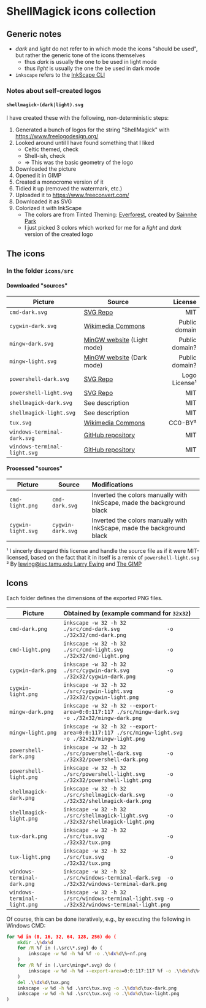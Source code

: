 # ShellMagick icons collection

## Generic notes

- _dark_ and _light_ do not refer to in which mode the icons "should be used", but rather the generic tone of the icons themselves
    - thus _dark_ is usually the one to be used in light mode
    - thus _light_ is usually the one the be used in dark mode
- `inkscape` refers to the [InkScape CLI](https://inkscape.org/doc/inkscape-man.html)

### Notes about self-created logos

#### `shellmagick-(dark|light).svg`

I have created these with the following, non-deterministic steps:

1. Generated a bunch of logos for the string "ShellMagick" with https://www.freelogodesign.org/
2. Looked around until I have found something that I liked
    - Celtic themed, check
    - Shell-ish, check
    - ⇒ This was the basic geometry of the logo
3. Downloaded the picture
4. Opened it in GIMP
5. Created a monocrome version of it
6. Tidied it up (removed the watermark, etc.)
7. Uploaded it to https://www.freeconvert.com/
8. Downloaded it as SVG
9. Colorized it with InkScape
    - The colors are from Tinted Theming: [Everforest](https://tinted-theming.github.io/base16-gallery/), created by [Sainnhe Park](https://github.com/sainnhe)
    - I just picked 3 colors which worked for me for a _light_ and _dark_ version of the created logo

## The icons

### In the folder `icons/src`

#### Downloaded "sources"

| Picture | Source | License |
|---------|--------|--------:|
| `cmd-dark.svg`               | [SVG Repo](https://www.svgrepo.com/svg/361366/terminal-cmd)                                                                                      | MIT            |
| `cygwin-dark.svg`            | [Wikimedia Commons](https://commons.wikimedia.org/wiki/File:Cygwin_logo.svg)                                                                     | Public domain  |
| `mingw-dark.svg`             | [MinGW website](https://www.mingw-w64.org/) (Light mode)                                                                                         | Public domain? |
| `mingw-light.svg`            | [MinGW website](https://www.mingw-w64.org/) (Dark mode)                                                                                          | Public domain? |
| `powershell-dark.svg`        | [SVG Repo](https://www.svgrepo.com/svg/473762/powershell)                                                                                        | Logo License¹  |
| `powershell-light.svg`       | [SVG Repo](https://www.svgrepo.com/svg/373992/powershell)                                                                                        | MIT            |
| `shellmagick-dark.svg`       | See description                                                                                                                                  | MIT            |
| `shellmagick-light.svg`      | See description                                                                                                                                  | MIT            |
| `tux.svg`                    | [Wikimedia Commons](https://commons.wikimedia.org/wiki/File:Tux.svg)                                                                             | CC0-BY²        |
| `windows-terminal-dark.svg`  | [GitHub repository](https://github.com/microsoft/terminal/blob/4e7b63c664bc09da3ba2f08287cf03d3729ce3a2/res/terminal/Terminal.svg?plain=1#L4)    | MIT            |
| `windows-terminal-light.svg` | [GitHub repository](https://github.com/microsoft/terminal/blob/4e7b63c664bc09da3ba2f08287cf03d3729ce3a2/res/terminal/Terminal_HC.svg?plain=1#L4) | MIT            |

#### Processed "sources"

| Picture | Source | Modifications |
|---------|--------|:--------------|
| `cmd-light.png`         | `cmd-dark.svg`          | Inverted the colors manually with InkScape, made the background black |
| `cygwin-light.svg`      | `cygwin-dark.svg`       | Inverted the colors manually with InkScape, made the background black |

¹ I sincerly disregard this license and handle the source file as if it were MIT-licensed, based on the fact that it in itself is a remix of `powershell-light.svg`
² By [lewing@isc.tamu.edu Larry Ewing](mailto:lewing@isc.tamu.edu) and [The GIMP](https://en.wikipedia.org/wiki/GIMP)

## Icons

Each folder defines the dimensions of the exported PNG files.

| Picture                      | Obtained by (example command for  `32x32`)                                                                                             |
|------------------------------|:----------------------------------------------------------------------------------------------------------------------|
| `cmd-dark.png`               | `inkscape -w 32 -h 32                           ./src/cmd-dark.svg               -o ./32x32/cmd-dark.png              ` |
| `cmd-light.png`              | `inkscape -w 32 -h 32                           ./src/cmd-light.svg              -o ./32x32/cmd-light.png             ` |
| `cygwin-dark.png`            | `inkscape -w 32 -h 32                           ./src/cygwin-dark.svg            -o ./32x32/cygwin-dark.png           ` |
| `cygwin-light.png`           | `inkscape -w 32 -h 32                           ./src/cygwin-light.svg           -o ./32x32/cygwin-light.png          ` |
| `mingw-dark.png`             | `inkscape -w 32 -h 32 --export-area=0:0:117:117 ./src/mingw-dark.svg             -o ./32x32/mingw-dark.png            ` |
| `mingw-light.png`            | `inkscape -w 32 -h 32 --export-area=0:0:117:117 ./src/mingw-light.svg            -o ./32x32/mingw-light.png           ` |
| `powershell-dark.png`        | `inkscape -w 32 -h 32                           ./src/powershell-dark.svg        -o ./32x32/powershell-dark.png       ` |
| `powershell-light.png`       | `inkscape -w 32 -h 32                           ./src/powershell-light.svg       -o ./32x32/powershell-light.png      ` |
| `shellmagick-dark.png`       | `inkscape -w 32 -h 32                           ./src/shellmagick-dark.svg       -o ./32x32/shellmagick-dark.png      ` |
| `shellmagick-light.png`      | `inkscape -w 32 -h 32                           ./src/shellmagick-light.svg      -o ./32x32/shellmagick-light.png     ` |
| `tux-dark.png`               | `inkscape -w 32 -h 32                           ./src/tux.svg                    -o ./32x32/tux.png                   ` |
| `tux-light.png`              | `inkscape -w 32 -h 32                           ./src/tux.svg                    -o ./32x32/tux.png                   ` |
| `windows-terminal-dark.png`  | `inkscape -w 32 -h 32                           ./src/windows-terminal-dark.svg  -o ./32x32/windows-terminal-dark.png ` |
| `windows-terminal-light.png` | `inkscape -w 32 -h 32                           ./src/windows-terminal-light.svg -o ./32x32/windows-terminal-light.png` |

Of course, this can be done iteratively, e.g., by executing the following in Windows CMD:
```cmd
for %d in (8, 16, 32, 64, 128, 256) do (
    mkdir .\%dx%d
    for /R %f in (.\src\*.svg) do (
        inkscape -w %d -h %d %f -o .\%dx%d\%~nf.png
    )
    for /R %f in (.\src\mingw*.svg) do (
        inkscape -w %d -h %d --export-area=0:0:117:117 %f -o .\%dx%d\%~nf.png
    )
    del .\%dx%d\tux.png
    inkscape -w %d -h %d .\src\tux.svg -o .\%dx%d\tux-dark.png
    inkscape -w %d -h %d .\src\tux.svg -o .\%dx%d\tux-light.png
)
```
